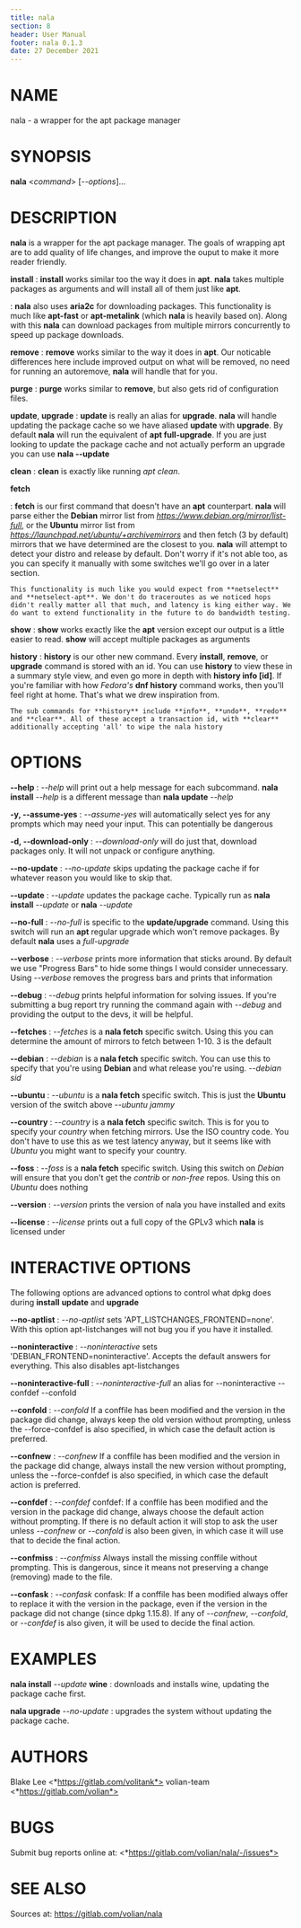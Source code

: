 ```yaml
---
title: nala
section: 8
header: User Manual
footer: nala 0.1.3
date: 27 December 2021
---
```

# NAME
nala - a wrapper for the apt package manager

# SYNOPSIS
**nala** <*command*> [*\--options*]...

# DESCRIPTION
**nala** is a wrapper for the apt package manager. The goals of wrapping apt are
to add quality of life changes, and improve the ouput to make it more reader friendly.

**install**
: **install** works similar too the way it does in **apt**. **nala** takes multiple packages as arguments and will install all of them just like **apt**.

: **nala** also uses **aria2c** for downloading packages. This functionality is much like **apt-fast** or **apt-metalink** (which **nala** is heavily based on). Along with this **nala** can download packages from multiple mirrors concurrently to speed up package downloads.

**remove**
: **remove** works similar to the way it does in **apt**. Our noticable differences here include improved output on what will be removed, no need for running an autoremove, **nala** will handle that for you. 

**purge**
: **purge** works similar to **remove**, but also gets rid of configuration files.

**update**, **upgrade**
: **update** is really an alias for **upgrade**. **nala** will handle updating the package cache so we have aliased **update** with **upgrade**. By default **nala** will run the equivalent of **apt full-upgrade**. If you are just looking to update the package cache and not actually perform an upgrade you can use **nala --update**

**clean**
: **clean** is exactly like running *apt clean*.

**fetch**

: **fetch** is our first command that doesn't have an **apt** counterpart. **nala** will parse either the **Debian** mirror list from *https://www.debian.org/mirror/list-full*, or the **Ubuntu** mirror list from *https://launchpad.net/ubuntu/+archivemirrors* and then fetch (3 by default) mirrors that we have determined are the closest to you. **nala** will attempt to detect your distro and release by default. Don't worry if it's not able too, as you can specify it manually with some switches we'll go over in a later section.

	This functionality is much like you would expect from **netselect** and **netselect-apt**. We don't do traceroutes as we noticed hops didn't really matter all that much, and latency is king either way. We do want to extend functionality in the future to do bandwidth testing.

**show**
: **show** works exactly like the **apt** version except our output is a little easier to read. **show** will accept multiple packages as arguments

**history**
: **history** is our other new command. Every **install**, **remove**, or **upgrade** command is stored with an id. You can use **history** to view these in a summary style view, and even go more in depth with **history info [id]**. If you're familiar with how *Fedora's* **dnf history** command works, then you'll feel right at home. That's what we drew inspiration from.

	The sub commands for **history** include **info**, **undo**, **redo** and **clear**. All of these accept a transaction id, with **clear** additionally accepting 'all' to wipe the nala history

# OPTIONS
**\--help**
: *\--help* will print out a help message for each subcommand. **nala install** *\--help* is a different message than **nala update** *\--help*

**-y, \--assume-yes**
: *\--assume-yes* will automatically select yes for any prompts which may need your input. This can potentially be dangerous

**-d, \--download-only**
: *\--download-only* will do just that, download packages only. It will not unpack or configure anything.

**\--no-update**
: *\--no-update* skips updating the package cache if for whatever reason you would like to skip that.

**\--update**
: *\--update* updates the package cache. Typically run as **nala install** *\--update* or **nala** *\--update*

**\--no-full**
: *\--no-full* is specific to the **update/upgrade** command. Using this switch will run an **apt** regular upgrade which won't remove packages. By default **nala** uses a *full-upgrade*

**\--verbose**
: *\--verbose* prints more information that sticks around. By default we use "Progress Bars" to hide some things I would consider unnecessary. Using *--verbose* removes the progress bars and prints that information

**\--debug**
: *\--debug* prints helpful information for solving issues. If you're submitting a bug report try running the command again with *\--debug* and providing the output to the devs, it will be helpful.

**\--fetches**
: *\--fetches* is a **nala fetch** specific switch. Using this you can determine the amount of mirrors to fetch between 1-10. 3 is the default

**\--debian**
: *\--debian* is a **nala fetch** specific switch. You can use this to specify that you're using **Debian** and what release you're using. *\--debian sid*

**\--ubuntu**
: *\--ubuntu* is a **nala fetch** specific switch. This is just the **Ubuntu** version of the switch above *\--ubuntu jammy*

**\--country**
: *\--country* is a **nala fetch** specific switch. This is for you to specify your *country* when fetching mirrors. Use the ISO country code. You don't have to use this as we test latency anyway, but it seems like with *Ubuntu* you might want to specify your country.

**\--foss**
: *\--foss* is a **nala fetch** specific switch. Using this switch on *Debian* will ensure that you don't get the *contrib* or *non-free* repos. Using this on *Ubuntu* does nothing

**\--version**
: *\--version* prints the version of nala you have installed and exits

**\--license**
: *\--license* prints out a full copy of the GPLv3 which **nala** is licensed under

# INTERACTIVE OPTIONS
The following options are advanced options to control what dpkg does during **install** **update** and **upgrade**

**\--no-aptlist**
: *\--no-aptlist* sets 'APT_LISTCHANGES_FRONTEND=none'. With this option apt-listchanges will not bug you if you have it installed.

**\--noninteractive**
: *\--noninteractive* sets 'DEBIAN_FRONTEND=noninteractive'. Accepts the default answers for everything. This also disables apt-listchanges

**\--noninteractive-full**
: *\--noninteractive-full* an alias for --noninteractive --confdef --confold

**\--confold**
: *\--confold* If a conffile has been modified and the version in the package did change, always keep the old version without prompting, unless the --force-confdef is also specified, in which case the default action is preferred.

**\--confnew**
: *\--confnew* If a conffile has been modified and the version in the package did change, always install the new version without prompting, unless the --force-confdef is also specified, in which case the default action is preferred.

**\--confdef**
: *\--confdef* confdef: If a conffile has been modified and the version in the package did change, always choose the default action without prompting. If there is no default action it will stop to ask the user unless *\--confnew* or *\--confold* is also been given, in which case it will use that to decide the final action.

**\--confmiss**
: *\--confmiss* Always install the missing conffile without prompting. This is dangerous, since it means not preserving a change (removing) made to the file.

**\--confask**
: *\--confask* confask: If a conffile has been modified always offer to replace it with the version in the package, even if the version in the package did not change (since dpkg 1.15.8).  If any of *\--confnew*, *\--confold*, or *\--confdef* is also given, it will be used to decide the final action.

# EXAMPLES
**nala install** *\--update* **wine**
: downloads and installs wine, updating the package cache first.

**nala upgrade** *\--no-update*
: upgrades the system without updating the package cache.

# AUTHORS
Blake Lee <*https://gitlab.com/volitank*>
volian-team <*https://gitlab.com/volian*>

# BUGS
Submit bug reports online at: <*https://gitlab.com/volian/nala/-/issues*>

# SEE ALSO
Sources at: <https://gitlab.com/volian/nala>

